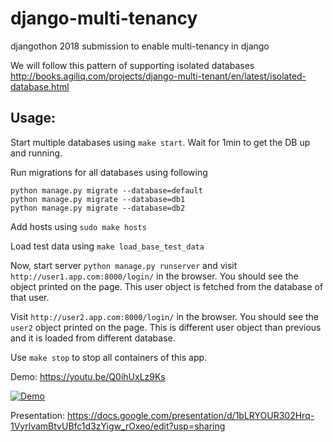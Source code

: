 
# django-multi-tenancy

djangothon 2018 submission to enable multi-tenancy in django

We will follow this pattern of supporting isolated databases http://books.agiliq.com/projects/django-multi-tenant/en/latest/isolated-database.html


## Usage:
Start multiple databases using `make start`. Wait for 1min to get the DB up and running.


Run migrations for all databases using following
```
python manage.py migrate --database=default
python manage.py migrate --database=db1
python manage.py migrate --database=db2
```

Add hosts using `sudo make hosts`

Load test data using `make load_base_test_data`

Now, start server `python manage.py runserver` and visit `http://user1.app.com:8000/login/` in the browser.
You should see the object printed on the page. This user object is fetched from the database of that user.

Visit `http://user2.app.com:8000/login/` in the browser.
You should see the `user2` object printed on the page. This is different user object than previous and it is loaded from different database.

Use `make stop` to stop all containers of this app.

Demo: https://youtu.be/Q0ihUxLz9Ks

[![Demo](https://img.youtube.com/vi/https://youtu.be/Q0ihUxLz9Ks/0.jpg)](https://www.youtube.com/watch?v=https://youtu.be/Q0ihUxLz9Ks)



Presentation: https://docs.google.com/presentation/d/1bLRYOUR302Hrq-1VyrlvamBtvUBfc1d3zYigw_rOxeo/edit?usp=sharing

